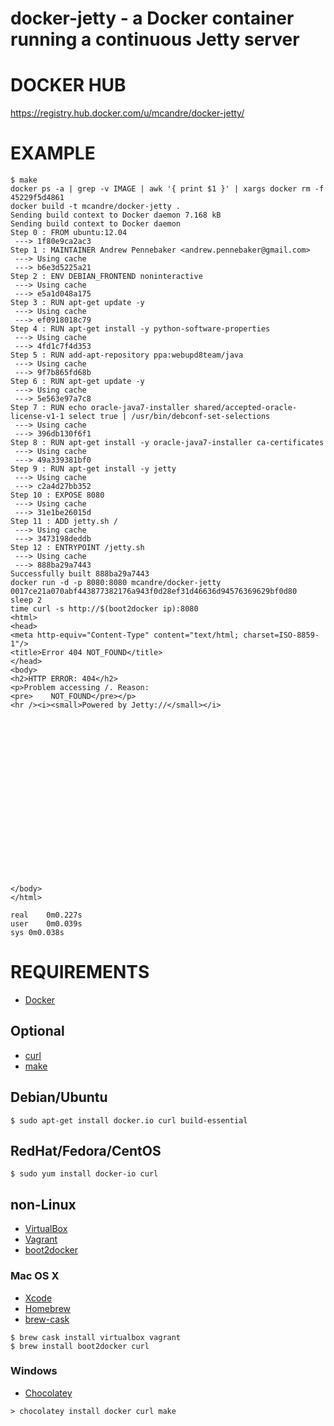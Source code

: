 # docker-jetty - a Docker container running a continuous Jetty server

# DOCKER HUB

https://registry.hub.docker.com/u/mcandre/docker-jetty/

# EXAMPLE

```
$ make
docker ps -a | grep -v IMAGE | awk '{ print $1 }' | xargs docker rm -f
45229f5d4861
docker build -t mcandre/docker-jetty .
Sending build context to Docker daemon 7.168 kB
Sending build context to Docker daemon 
Step 0 : FROM ubuntu:12.04
 ---> 1f80e9ca2ac3
Step 1 : MAINTAINER Andrew Pennebaker <andrew.pennebaker@gmail.com>
 ---> Using cache
 ---> b6e3d5225a21
Step 2 : ENV DEBIAN_FRONTEND noninteractive
 ---> Using cache
 ---> e5a1d048a175
Step 3 : RUN apt-get update -y
 ---> Using cache
 ---> ef0918018c79
Step 4 : RUN apt-get install -y python-software-properties
 ---> Using cache
 ---> 4fd1c7f4d353
Step 5 : RUN add-apt-repository ppa:webupd8team/java
 ---> Using cache
 ---> 9f7b865fd68b
Step 6 : RUN apt-get update -y
 ---> Using cache
 ---> 5e563e97a7c8
Step 7 : RUN echo oracle-java7-installer shared/accepted-oracle-license-v1-1 select true | /usr/bin/debconf-set-selections
 ---> Using cache
 ---> 396db130f6f1
Step 8 : RUN apt-get install -y oracle-java7-installer ca-certificates
 ---> Using cache
 ---> 49a339381bf0
Step 9 : RUN apt-get install -y jetty
 ---> Using cache
 ---> c2a4d27bb352
Step 10 : EXPOSE 8080
 ---> Using cache
 ---> 31e1be26015d
Step 11 : ADD jetty.sh /
 ---> Using cache
 ---> 3473198deddb
Step 12 : ENTRYPOINT /jetty.sh
 ---> Using cache
 ---> 888ba29a7443
Successfully built 888ba29a7443
docker run -d -p 8080:8080 mcandre/docker-jetty
0017ce21a070abf443877382176a943f0d28ef31d46636d94576369629bf0d80
sleep 2
time curl -s http://$(boot2docker ip):8080
<html>
<head>
<meta http-equiv="Content-Type" content="text/html; charset=ISO-8859-1"/>
<title>Error 404 NOT_FOUND</title>
</head>
<body>
<h2>HTTP ERROR: 404</h2>
<p>Problem accessing /. Reason:
<pre>    NOT_FOUND</pre></p>
<hr /><i><small>Powered by Jetty://</small></i>
                                                
                                                
                                                
                                                
                                                
                                                
                                                
                                                
                                                
                                                
                                                
                                                
                                                
                                                
                                                
                                                
                                                
                                                
                                                
                                                
</body>
</html>

real	0m0.227s
user	0m0.039s
sys	0m0.038s
```

# REQUIREMENTS

* [Docker](https://www.docker.com/)

## Optional

* [curl](http://curl.haxx.se/)
* [make](http://www.gnu.org/software/make/)

## Debian/Ubuntu

```
$ sudo apt-get install docker.io curl build-essential
```

## RedHat/Fedora/CentOS

```
$ sudo yum install docker-io curl
```

## non-Linux

* [VirtualBox](https://www.virtualbox.org/)
* [Vagrant](https://www.vagrantup.com/)
* [boot2docker](http://boot2docker.io/)

### Mac OS X

* [Xcode](http://itunes.apple.com/us/app/xcode/id497799835?ls=1&mt=12)
* [Homebrew](http://brew.sh/)
* [brew-cask](http://caskroom.io/)

```
$ brew cask install virtualbox vagrant
$ brew install boot2docker curl
```

### Windows

* [Chocolatey](https://chocolatey.org/)

```
> chocolatey install docker curl make
```
